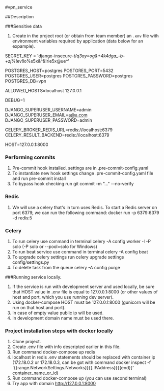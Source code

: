 #vpn_service

##Description

###Sensitive data
1. Create in the project root (or obtain from team member) an `.env` file with 
environment variables required by application (data below for an expample). 

SECRET_KEY = 'django-insecure-*t(q3ay=og&+4k4dga_-b-+zj%*!ev!lo%s5x&^&!rie5x@ue^'

POSTGRES_HOST=postgres
POSTGRES_PORT=5432
POSTGRES_USER=postgres
POSTGRES_PASSWORD=postgres
POSTGRES_DB=vpn

ALLOWED_HOSTS=localhost 127.0.0.1

DEBUG=1

DJANGO_SUPERUSER_USERNAME=admin
DJANGO_SUPERUSER_EMAIL=a@a.com
DJANGO_SUPERUSER_PASSWORD=admin

CELERY_BROKER_REDIS_URL=redis://localhost:6379
CELERY_RESULT_BACKEND=redis://localhost:6379

HOST=127.0.0.1:8000

### Performing commits

1. Pre-commit hook installed, settings are in .pre-commit-config.yaml
2. To instantiate new hook settings change .pre-commit-config.yaml file
     and run     pre-commit install
3. To bypass hook checking run      git commit -m "..." --no-verify

### Redis

1. We will use a celery that's in turn uses Redis. 
    To start a Redis server on port 6379, we can run the following command:
        docker run -p 6379:6379 -d redis:5

### Celery

1. To run celery use command in terminal
    celery -A config worker -l -P solo (-P solo or --pool=solo for Windows)
2. To run beat service use command in terminal
    celery -A config beat
3. To upgrade celery settings run
    celery upgrade settings config/settings.py
4. To delete task from the queue
    celery -A config purge


###Running service locally.
1. If the service is run with development server and used locally, be sure
   that HOST value in .env file is equal to 127.0.0.1:8000 (or other values
   of host and port, which you use running dev server).
2. Using docker-compose HOST must be 127.0.0.1:8000 (gunicorn will be run on that host
   and port).
3. In case of empty value public ip will be used.
4. In development domain name must be used there.


### Project installation steps with docker locally

1. Clone project.
2. Create .env file with info descripted earlier in this file.
3. Run command 
    docker-compose up redis
4. localhost in redis .env statements should be replaced with container ip
   (172.18.0.2 or 172.18.0.3, can be got with command
    docker inspect -f '{{range.NetworkSettings.Networks}}{{.IPAddress}}{{end}}' container_name_or_id)
5. Run command docker-compose up (you can use second terminal)
6. Try app with domain http://127.0.0.1:8000

